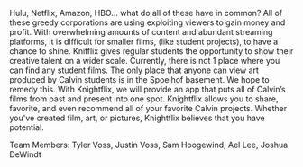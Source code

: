 Hulu, Netflix, Amazon, HBO... what do all of these have in common? All of these greedy corporations are using exploiting viewers to gain money and profit. With overwhelming amounts of content and abundant streaming platforms, it is difficult for smaller films, (like student projects), to have a chance to shine. Knitflix gives regular students the opportunity to show their creative talent on a wider scale. Currently, there is not 1 place where you can find any student films. The only place that anyone can view art produced by Calvin students is in the Spoelhof basement. We hope to remedy this. With Knightflix, we will provide an app that puts all of Calvin’s films from past and present into one spot. Knightflix allows you to share, favorite, and even recommend all of your favorite Calvin projects. Whether you've created film, art, or pictures, Knightflix believes that you have potential. 

Team Members:
Tyler Voss, 
Justin Voss, 
Sam Hoogewind, 
Ael Lee, 
Joshua DeWindt 
